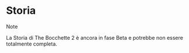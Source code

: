 # Storia
> [!NOTE]
> La Storia di The Bocchette 2 è ancora in fase Beta e potrebbe non essere totalmente completa.
